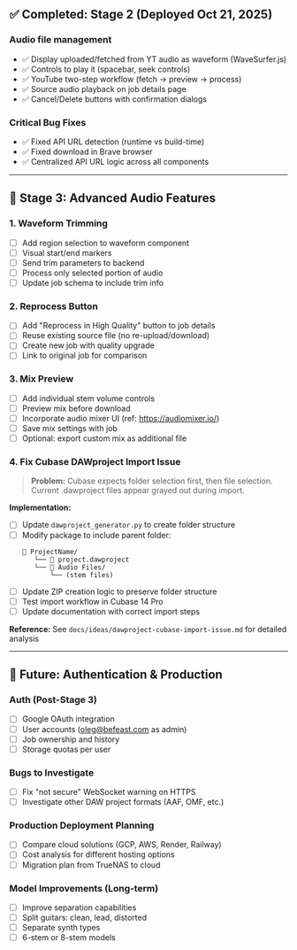 ## ✅ Completed: Stage 2 (Deployed Oct 21, 2025)

### Audio file management
- ✅ Display uploaded/fetched from YT audio as waveform (WaveSurfer.js)
- ✅ Controls to play it (spacebar, seek controls)
- ✅ YouTube two-step workflow (fetch → preview → process)
- ✅ Source audio playback on job details page
- ✅ Cancel/Delete buttons with confirmation dialogs

### Critical Bug Fixes
- ✅ Fixed API URL detection (runtime vs build-time)
- ✅ Fixed download in Brave browser
- ✅ Centralized API URL logic across all components

---

## 🎯 Stage 3: Advanced Audio Features

### 1. Waveform Trimming
- [ ] Add region selection to waveform component
- [ ] Visual start/end markers
- [ ] Send trim parameters to backend
- [ ] Process only selected portion of audio
- [ ] Update job schema to include trim info

### 2. Reprocess Button
- [ ] Add "Reprocess in High Quality" button to job details
- [ ] Reuse existing source file (no re-upload/download)
- [ ] Create new job with quality upgrade
- [ ] Link to original job for comparison

### 3. Mix Preview
- [ ] Add individual stem volume controls
- [ ] Preview mix before download
- [ ] Incorporate audio mixer UI (ref: https://audiomixer.io/)
- [ ] Save mix settings with job
- [ ] Optional: export custom mix as additional file

### 4. Fix Cubase DAWproject Import Issue
> **Problem:** Cubase expects folder selection first, then file selection. Current .dawproject files appear grayed out during import.

**Implementation:**
- [ ] Update `dawproject_generator.py` to create folder structure
- [ ] Modify package to include parent folder:
  ```
  📁 ProjectName/
     └── 📄 project.dawproject
     └── 📁 Audio Files/
         └── (stem files)
  ```
- [ ] Update ZIP creation logic to preserve folder structure
- [ ] Test import workflow in Cubase 14 Pro
- [ ] Update documentation with correct import steps

**Reference:** See `docs/ideas/dawproject-cubase-import-issue.md` for detailed analysis

---

## 🔮 Future: Authentication & Production

### Auth (Post-Stage 3)
- [ ] Google OAuth integration
- [ ] User accounts (oleg@befeast.com as admin)
- [ ] Job ownership and history
- [ ] Storage quotas per user

### Bugs to Investigate
- [ ] Fix "not secure" WebSocket warning on HTTPS
- [ ] Investigate other DAW project formats (AAF, OMF, etc.)

### Production Deployment Planning
- [ ] Compare cloud solutions (GCP, AWS, Render, Railway)
- [ ] Cost analysis for different hosting options
- [ ] Migration plan from TrueNAS to cloud

### Model Improvements (Long-term)
- [ ] Improve separation capabilities
- [ ] Split guitars: clean, lead, distorted
- [ ] Separate synth types
- [ ] 6-stem or 8-stem models

